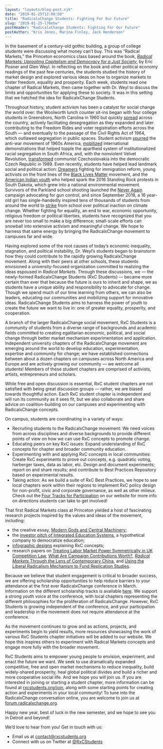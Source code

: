 ```yaml
---
layout: "layouts/blog-post.njk"
date: "2019-01-25T12:00:50"
title: "RadicalxChange Students: Fighting For Our Future"
slug: "2019-01-25-l76ehw"
postHeader: "RadicalxChange Students: Fighting For Our Future"
postAuthor: "Kris Jones, Marina Finley, Jack Henderson"
---
```


In the basement of a century-old gothic building, a group of college students were discussing what money can’t buy. This was “Radical Markets,” the Princeton economics class based around the book, [_Radical Markets: Uprooting Capitalism and Democracy for a Just Society_](http://radicalmarkets.com/), by Eric Posner and Glen Weyl. In reflecting on the book and other political economy readings of the past few centuries, the students studied the history of market design and explored various ideas on how to organize markets to foster freedom, equality and prosperity. Each week, students read one chapter of Radical Markets, then came together with Dr. Weyl to discuss the limits and opportunities for applying these to society. It was in this setting that we hatched the idea for RadicalxChange Students.

Throughout history, student activism has been a catalyst for social change the world over: the Woolworth lunch counter sit-ins began with four college students in Greensboro, North Carolina in 1960 but quickly [spread](https://www.nytimes.com/2018/03/05/us/student-protest-movements.html?module=inline) across the country, actively facilitating desegregation as they expanded and later contributing to the Freedom Rides and voter registration efforts across the South — and eventually to the passage of the Civil Rights Act of 1964, which outlawed segregation in public spaces. Student activism [spurred](http://www.history.com/topics/vietnam-war-protests) the anti-war movement of 1960s America, [mobilized](http://www.sahistory.org.za/topic/june-16-soweto-youth-uprising) international demonstrations that helped topple the apartheid system of institutionalized racial segregation in South Africa, and, with the nonviolent Velvet Revolution, [transformed](https://www.history.com/topics/vietnam-war/history-of-student-protests) communist Czechoslovakia into the democratic Czech Republic in 1989. Even recently, students have helped lead landmark social and political action: [Dreamers](https://www.politico.com/magazine/story/2017/09/09/dreamers-daca-learned-to-play-politics-215588) fighting for immigration reform, young activists on the front lines of the [Black Lives Matter](http://www.chicagotribune.com/news/columnists/glanton/ct-met-florida-teens-black-lives-matter-dahleen-glanton-20180223-story.html) movement, and the [American Indian youth](https://www.nytimes.com/2017/01/31/magazine/the-youth-group-that-launched-a-movement-at-standing-rock.html) who helped spark the 2016 Standing Rock protests in South Dakota, which grew into a national environmental movement. Survivors of the Parkland school shooting launched the [Never Again](https://www.newyorker.com/news/news-desk/how-the-survivors-of-parkland-began-the-never-again-movement) campaign advocating for gun control, and since September 2018, a 16 year-old girl has single-handedly inspired tens of thousands of students from around the world to [strike](https://www.theguardian.com/environment/2019/jan/24/school-strikes-over-climate-change-continue-to-snowball) from school over political inaction on climate change. Whether fighting for equality, an end to war, economic opportunity, religious freedom or political liberties, students have recognized that you are never too small to make a big difference; small-scale efforts can snowball into extensive activism and meaningful change. We hope to harness that same energy by bringing the RadicalxChange movement to campuses far and wide.

Having explored some of the root causes of today’s economic inequality, stagnation, and political instability, Dr. Weyl’s students began to brainstorm how they could contribute to the rapidly growing RadicalxChange movement. Along with their peers at other schools, these students envisioned a university-focused organization committed to realizing the ideas espoused in _Radical Markets_. Through these discussions, we — the newly-formed RadicalxChange Students (RxC Students) — became more certain than ever that because the future is ours to inherit and shape, we as students have a unique ability and responsibility to advocate for change. Though we spend much of our time learning from others, we can also be leaders, educating our communities and mobilizing support for innovative ideas. RadicalxChange Students aims to harness the power of youth to create the future we want to live in: one of greater equality, prosperity, and cooperation.

A branch of the larger RadicalxChange social movement, RxC Students is a community of students from a diverse range of backgrounds and academic fields committed to creating egalitarian economic, political, and social change through better market mechanism experimentation and application. Independent university chapters of the RadicalxChange movement are emerging around the world to develop education, experimentation, expertise and community for change; we have established connections between about a dozen chapters on campuses across North America and Europe and are actively growing our community — we welcome all students! Members of these student chapters are comprised of activists, artists, entrepreneurs and scholars.

While free and open discussion is essential, RxC student chapters are not satisfied with being great discussion groups — rather, we are biased towards thoughtful action. Each RxC student chapter is independent and will run its community as it sees fit, but we also collaborate and share advice on coalition-building on our campuses and experimenting with RadicalxChange concepts.

On campus, students are coordinating in a variety of ways:

- Recruiting students to the RadicalxChange movement: We need voices from across disciplines and diverse backgrounds to provide different points of view on how we can use RxC concepts to promote change.
- Educating peers on key RxC issues: Expand understanding of RxC concepts for chapter and broader community education.
- Experimenting with and applying RxC concepts in local communities: Create RxC experiments to prove out concepts, e.g. quadratic voting, harberger taxes, data as labor, etc. Design and document experiments; report on and share results; and contribute to Best Practices Repository based on experimental results.
- Taking action: As we build a suite of RxC Best Practices, we hope to see local chapters work within their regions to implement RxC policy design for non-profit, civic and corporate governance, as well as other milieux. Check out the [Four Tracks for Participation](https://rxcstudents.org/action-on-campus) on our website for more info on directions students can take to get involved!

That first Radical Markets class at Princeton yielded a host of fascinating research projects inspired by the values and ideas of the movement, including:

- the creative essay, [Modern Gods and Central Machinery](https://img1.wsimg.com/blobby/go/205851d6-098f-4eb4-a2fa-91f3bdec7157/downloads/1d1jqjeqc_30777.pdf);
- the [investor pitch of Integrated Education Systems](https://img1.wsimg.com/blobby/go/205851d6-098f-4eb4-a2fa-91f3bdec7157/downloads/1d20ereot_9391.pdf), a hypothetical company to democratize education;
- [infographic designs](https://img1.wsimg.com/blobby/go/205851d6-098f-4eb4-a2fa-91f3bdec7157/downloads/1d20eqo4e_719281.pdf) explaining RxC concepts;
- research papers on [Treating Labor Market Power Symmetrically in UK Competition Law](https://img1.wsimg.com/blobby/go/205851d6-098f-4eb4-a2fa-91f3bdec7157/downloads/1d1jq3nqh_711489.pdf), [What Are Campaign Contributions Worth?](https://img1.wsimg.com/blobby/go/205851d6-098f-4eb4-a2fa-91f3bdec7157/downloads/1d20eqo4e_867304.pdf), [_Radical Markets_ Through the Lens of Contemporary China](https://img1.wsimg.com/blobby/go/205851d6-098f-4eb4-a2fa-91f3bdec7157/downloads/1d20g47o0_791402.pdf), and [Using the Liberal Radicalism Mechanism to Fund Replication Studies](https://img1.wsimg.com/blobby/go/205851d6-098f-4eb4-a2fa-91f3bdec7157/downloads/1d20qpvlr_180273.pdf).

Because we believe that student engagement is critical to broader success, we are offering scholarship opportunities to help reduce barriers to your attendance at the first ever RadicalxChange conference in March. Information on the different scholarship tracks is available [here](/about/#scholarship-information). We support a strong youth voice at the conference, with local chapters representing the different philosophies for the proliferation of RadicalxChange. However, RxC Students is growing independent of the conference, and your participation and leadership in the movement does not require attendance at the conference.

As the movement continues to grow and as actions, projects, and experiments begin to yield results, more resources showcasing the work of various RxC Students chapter initiatives will be added to our website. We hope this inspires others to experiment with Radical Markets concepts and engage more fully with the broader movement.

RxC Students aims to empower young people to envision, experiment, and enact the future we want. We seek to use dramatically expanded competitive, free and open market mechanisms to reduce inequality, build widely-shared prosperity, heal global political divides and build a richer and more cooperative social life. And we hope you will join us. If you are interested in joining or starting a student chapter, more information can be found at [rxcstudents.org/join](http://rxcstudents.org/join), along with some starting points for creating action and experiments in your local community! To tune into the RadicalxChange conversation online, you are welcome to join us at [forum.radicalxchange.org](http://forum.radicalxchange.org).

Happy new year, best of luck in the new semester, and we hope to see you in Detroit and beyond!

We’d love to hear from you! Get in touch with us:

- Email us at [contact@rxcstudents.org](mailto:contact@rxcstudents.org)
- Connect with us on Twitter at [@RxCStudents](https://twitter.com/rxcstudents?lang=en)
